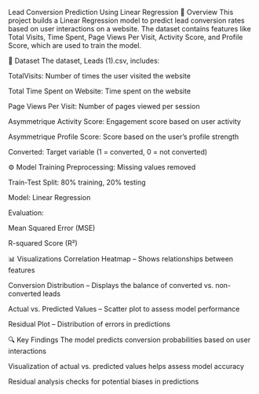 Lead Conversion Prediction Using Linear Regression
📌 Overview
This project builds a Linear Regression model to predict lead conversion rates based on user interactions on a website. The dataset contains features like Total Visits, Time Spent, Page Views Per Visit, Activity Score, and Profile Score, which are used to train the model.

📂 Dataset
The dataset, Leads (1).csv, includes:

TotalVisits: Number of times the user visited the website

Total Time Spent on Website: Time spent on the website

Page Views Per Visit: Number of pages viewed per session

Asymmetrique Activity Score: Engagement score based on user activity

Asymmetrique Profile Score: Score based on the user’s profile strength

Converted: Target variable (1 = converted, 0 = not converted)

⚙️ Model Training
Preprocessing: Missing values removed

Train-Test Split: 80% training, 20% testing

Model: Linear Regression

Evaluation:

Mean Squared Error (MSE)

R-squared Score (R²)

📊 Visualizations
Correlation Heatmap – Shows relationships between features

Conversion Distribution – Displays the balance of converted vs. non-converted leads

Actual vs. Predicted Values – Scatter plot to assess model performance

Residual Plot – Distribution of errors in predictions

🔍 Key Findings
The model predicts conversion probabilities based on user interactions

Visualization of actual vs. predicted values helps assess model accuracy

Residual analysis checks for potential biases in predictions
